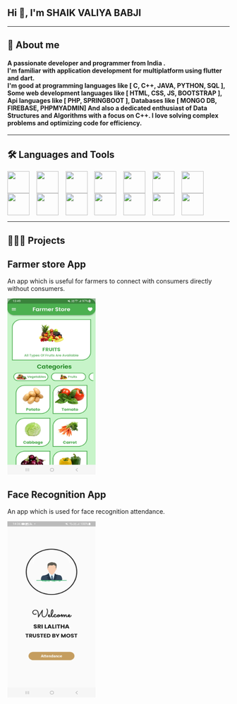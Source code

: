 <h2 align="left">Hi 👋, I'm SHAIK VALIYA BABJI</h2>
<hr>
<h2 align="left">📝 About me </h2>

<h4 align="left">
A passionate developer and programmer from India .<br>
I'm familiar with application development for multiplatform using flutter and dart.<br>
I'm good at programming languages like [ C, C++, JAVA, PYTHON, SQL ], Some web development languages like [ HTML, CSS, JS, BOOTSTRAP ], Api languages like [ PHP, SPRINGBOOT ], Databases like [ MONGO DB, FIREBASE, PHPMYADMIN] And also a dedicated enthusiast of Data Structures and Algorithms with a focus on C++. I love solving complex problems and optimizing code for efficiency. </h4>

<hr>
<h2 align="left">🛠️ Languages and Tools </h2>
<p><img src="https://www.pngkit.com/png/full/101-1010012_download-png.png" width="50" height="50" align="center">&nbsp;&nbsp;&nbsp;&nbsp;<img src="https://logodix.com/logo/1137946.png" width="50" height="50" align="center">&nbsp;&nbsp;&nbsp;&nbsp;<img src="https://uploads-ssl.webflow.com/5ffe5bee629c3505f14fb1fd/604aa487faeeda20e43980d2_java_logo.png" width="50" height="50" align="center">&nbsp;&nbsp;&nbsp;&nbsp;<img src="https://cdn.picpng.com/logo/language-logo-python-44976.png" width="50" height="50" align="center">&nbsp;&nbsp;&nbsp;&nbsp;<img src="https://cdn.freebiesupply.com/logos/large/2x/php-1-logo-png-transparent.png" width="50" height="50" align="center">&nbsp;&nbsp;&nbsp;&nbsp;<img src="https://www.pc-freak.net/images/mysql-rename-forbid-disable-database-howto-logo.png" width="50" height="50" align="center">&nbsp;&nbsp;&nbsp;&nbsp;<img src="https://www.diegovernan.com.br/images/css-logo.png" width="50" height="50" align="center">&nbsp;&nbsp;&nbsp;&nbsp;<img src="https://cdn.pixabay.com/photo/2017/08/05/11/16/logo-2582748_1280.png" width="50" height="50" align="center">&nbsp;&nbsp;&nbsp;&nbsp;<img src="https://www.britefish.net/wp-content/uploads/2019/06/logo-javascript-2.png" width="50" height="50" align="center">&nbsp;&nbsp;&nbsp;&nbsp;<img src="https://viseux.net/portfolio/img/skills/bootstrap.png" width="50" height="50" align="center">&nbsp;&nbsp;&nbsp;&nbsp;<img src="https://note-and-blog.oss-cn-beijing.aliyuncs.com/spring_boot_logo.png" width="50" height="50" align="center">&nbsp;&nbsp;&nbsp;&nbsp;<img src="http://pluspng.com/img-png/mongodb-png-read-only-views-in-mongodb-3-4-413.png" width="50" height="50" align="center">&nbsp;&nbsp;&nbsp;&nbsp;<img src="https://cdn.dribbble.com/users/528264/screenshots/3140440/firebase_logo.png" width="50" height="50" align="center">&nbsp;&nbsp;&nbsp;&nbsp;<img src="https://wiki.hostek.com/images/6/6a/Phpmyadmin_300.png" width="50" height="50" align="center"></p>

<hr>
<h2 align="left">👩🏻‍💻 Projects </h2>
<p>
<div>
  <h2>Farmer store App</h2>
  <p>An app which is useful for farmers to connect with consumers directly without consumers.</p>
  <a href="https://github.com/20A31A05I9/Farmer-Store-MobileApp"><img src="https://github.com/20A31A05I9/20A31A05I9/blob/main/Screenshot_20230626_134930.jpg?raw=true" alt="Farmer store app" width="200" height="400">
  </a>
</div>
<div>
  <h2>Face Recognition App</h2>
  <p>An app which is used for face recognition attendance.</p>
  <a href="https://github.com/20A31A05I9/FaceRecognition-MobileApp"><img src="https://github.com/20A31A05I9/20A31A05I9/blob/main/Screenshot_20230626_143604.jpg?raw=true" alt="Farmer store app" width="200" height="400">
  </a>
</div>
</p>
